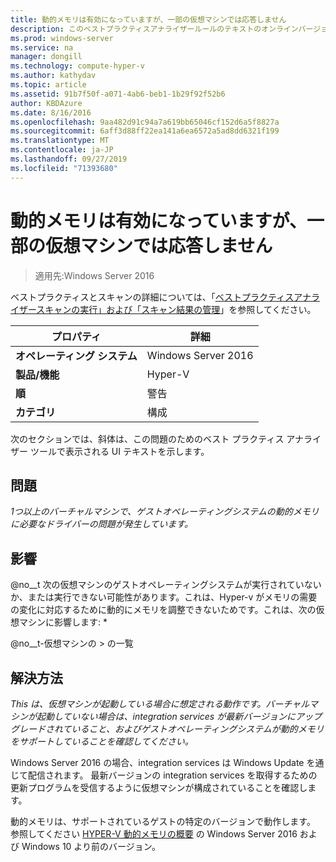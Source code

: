 ```yaml
---
title: 動的メモリは有効になっていますが、一部の仮想マシンでは応答しません
description: このベストプラクティスアナライザールールのテキストのオンラインバージョン。
ms.prod: windows-server
ms.service: na
manager: dongill
ms.technology: compute-hyper-v
ms.author: kathydav
ms.topic: article
ms.assetid: 91b7f50f-a071-4ab6-beb1-1b29f92f52b6
author: KBDAzure
ms.date: 8/16/2016
ms.openlocfilehash: 9aa482d91c94a7a619bb65046cf152d6a5f8827a
ms.sourcegitcommit: 6aff3d88ff22ea141a6ea6572a5ad8dd6321f199
ms.translationtype: MT
ms.contentlocale: ja-JP
ms.lasthandoff: 09/27/2019
ms.locfileid: "71393680"
---
```

# <a name="dynamic-memory-is-enabled-but-not-responding-on-some-virtual-machines"></a>動的メモリは有効になっていますが、一部の仮想マシンでは応答しません

>適用先:Windows Server 2016

ベストプラクティスとスキャンの詳細については、「[ベストプラクティスアナライザースキャンの実行」および「スキャン結果の管理](https://go.microsoft.com/fwlink/p/?LinkID=223177)」を参照してください。  
  
|プロパティ|詳細|  
|-|-|  
|**オペレーティング システム**|Windows Server 2016|  
|**製品/機能**|Hyper-V|  
|**順**|警告|  
|**カテゴリ**|構成|  
  
次のセクションでは、斜体は、この問題のためのベスト プラクティス アナライザー ツールで表示される UI テキストを示します。  
  
## <a name="issue"></a>問題  
*1つ以上のバーチャルマシンで、ゲストオペレーティングシステムの動的メモリに必要なドライバーの問題が発生しています。*  
  
## <a name="impact"></a>影響  
@no__t 次の仮想マシンのゲストオペレーティングシステムが実行されていないか、または実行できない可能性があります。これは、Hyper-v がメモリの需要の変化に対応するために動的にメモリを調整できないためです。これは、次の仮想マシンに影響します: *  
  
@no__t-仮想マシンの > の一覧  
  
## <a name="resolution"></a>解決方法  
*This は、仮想マシンが起動している場合に想定される動作です。バーチャルマシンが起動していない場合は、integration services が最新バージョンにアップグレードされていること、およびゲストオペレーティングシステムが動的メモリをサポートしていることを確認してください。*  
  
Windows Server 2016 の場合、integration services は Windows Update を通じて配信されます。 最新バージョンの integration services を取得するための更新プログラムを受信するように仮想マシンが構成されていることを確認します。  
  
動的メモリは、サポートされているゲストの特定のバージョンで動作します。 参照してください [HYPER-V 動的メモリの概要](https://technet.microsoft.com/library/hh831766.aspx) の Windows Server 2016 および Windows 10 より前のバージョン。  
  


